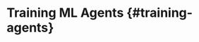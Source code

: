# Training ML Agents                                                                   {#training-agents}
